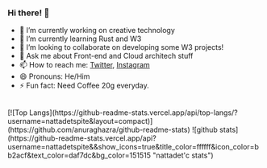 ### Hi there! 👋

- 🔭 I’m currently working on creative technology
- 🌱 I’m currently learning Rust and W3
- 👯 I’m looking to collaborate on developing some W3 projects!
- 💬 Ask me about Front-end and Cloud architech stuff
- 📫 How to reach me: [Twitter](https://twitter.com/nattadetspite), [Instagram](https://www.instagram.com/lwxinm)
- 😄 Pronouns: He/Him
- ⚡ Fun fact: Need Coffee 20g everyday.
<br/>
[![Top Langs](https://github-readme-stats.vercel.app/api/top-langs/?username=nattadetspite&layout=compact)](https://github.com/anuraghazra/github-readme-stats)
![github stats](https://github-readme-stats.vercel.app/api?username=nattadetspite&&show_icons=true&title_color=ffffff&icon_color=bb2acf&text_color=daf7dc&bg_color=151515 "nattadet'c stats")

